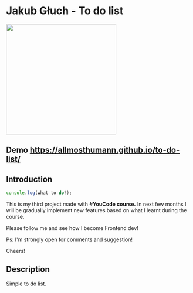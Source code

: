 # Jakub Głuch - To do list

<img src="https://i.imgur.com/JGsJMmk.png" height="300"/>


## Demo https://allmosthumann.github.io/to-do-list/

## Introduction

```javascript
console.log(what to do?);
```

This is my third project made with <b>#YouCode course.</b> In next few months I will be gradually implement new features based on what I learnt during the course. 

Please follow me and see how I become Frontend dev! 

Ps: I'm strongly open for comments and suggestion!

Cheers!

## Description 

Simple to do list. 